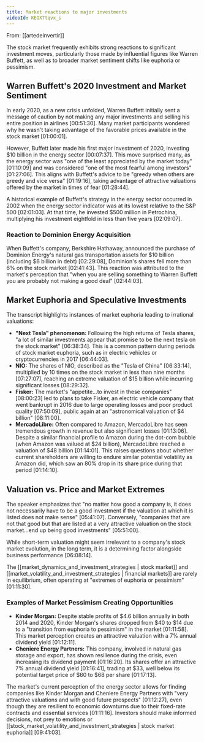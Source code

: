 ```yaml
---
title: Market reactions to major investments
videoId: KEOX7tqvx_s
---
```


From: [[artedeinvertir]] <br/> 

The stock market frequently exhibits strong reactions to significant investment moves, particularly those made by influential figures like Warren Buffett, as well as to broader market sentiment shifts like euphoria or pessimism.

## Warren Buffett's 2020 Investment and Market Sentiment

In early 2020, as a new crisis unfolded, Warren Buffett initially sent a message of caution by not making any major investments and selling his entire position in airlines <a class="yt-timestamp" data-t="00:51:30">[00:51:30]</a>. Many market participants wondered why he wasn't taking advantage of the favorable prices available in the stock market <a class="yt-timestamp" data-t="01:00:01">[01:00:01]</a>.

However, Buffett later made his first major investment of 2020, investing $10 billion in the energy sector <a class="yt-timestamp" data-t="00:07:37">[00:07:37]</a>. This move surprised many, as the energy sector was "one of the least appreciated by the market today" <a class="yt-timestamp" data-t="01:10:09">[01:10:09]</a> and was considered "one of the most fearful among investors" <a class="yt-timestamp" data-t="01:27:06">[01:27:06]</a>. This aligns with Buffett's advice to be "greedy when others are greedy and vice versa" <a class="yt-timestamp" data-t="01:19:16">[01:19:16]</a>, taking advantage of attractive valuations offered by the market in times of fear <a class="yt-timestamp" data-t="01:28:44">[01:28:44]</a>.

A historical example of Buffett's strategy in the energy sector occurred in 2002 when the energy sector indicator was at its lowest relative to the S&P 500 <a class="yt-timestamp" data-t="02:01:03">[02:01:03]</a>. At that time, he invested $500 million in Petrochina, multiplying his investment eightfold in less than five years <a class="yt-timestamp" data-t="02:09:07">[02:09:07]</a>.

### Reaction to Dominion Energy Acquisition
When Buffett's company, Berkshire Hathaway, announced the purchase of Dominion Energy's natural gas transportation assets for $10 billion (including $6 billion in debt) <a class="yt-timestamp" data-t="02:29:08">[02:29:08]</a>, Dominion's shares fell more than 6% on the stock market <a class="yt-timestamp" data-t="02:41:43">[02:41:43]</a>. This reaction was attributed to the market's perception that "when you are selling something to Warren Buffett you are probably not making a good deal" <a class="yt-timestamp" data-t="02:44:03">[02:44:03]</a>.

## Market Euphoria and Speculative Investments

The transcript highlights instances of market euphoria leading to irrational valuations:

*   **"Next Tesla" phenomenon:** Following the high returns of Tesla shares, "a lot of similar investments appear that promise to be the next tesla on the stock market" <a class="yt-timestamp" data-t="06:38:34">[06:38:34]</a>. This is a common pattern during periods of stock market euphoria, such as in electric vehicles or cryptocurrencies in 2017 <a class="yt-timestamp" data-t="06:44:03">[06:44:03]</a>.
*   **NIO:** The shares of NIO, described as the "Tesla of China" <a class="yt-timestamp" data-t="06:33:14">[06:33:14]</a>, multiplied by 10 times on the stock market in less than nine months <a class="yt-timestamp" data-t="07:27:07">[07:27:07]</a>, reaching an extreme valuation of $15 billion while incurring significant losses <a class="yt-timestamp" data-t="08:29:32">[08:29:32]</a>.
*   **Fisker:** The market's "appetite...to invest in these companies" <a class="yt-timestamp" data-t="08:00:23">[08:00:23]</a> led to plans to take Fisker, an electric vehicle company that went bankrupt in 2016 due to large operating losses and poor product quality <a class="yt-timestamp" data-t="07:50:09">[07:50:09]</a>, public again at an "astronomical valuation of $4 billion" <a class="yt-timestamp" data-t="08:11:00">[08:11:00]</a>.
*   **MercadoLibre:** Often compared to Amazon, MercadoLibre has seen tremendous growth in revenue but also significant losses <a class="yt-timestamp" data-t="01:13:06">[01:13:06]</a>. Despite a similar financial profile to Amazon during the dot-com bubble (when Amazon was valued at $24 billion), MercadoLibre reached a valuation of $48 billion <a class="yt-timestamp" data-t="01:14:01">[01:14:01]</a>. This raises questions about whether current shareholders are willing to endure similar potential volatility as Amazon did, which saw an 80% drop in its share price during that period <a class="yt-timestamp" data-t="01:14:10">[01:14:10]</a>.

## Valuation vs. Price and Market Extremes

The speaker emphasizes that "no matter how good a company is, it does not necessarily have to be a good investment if the valuation at which it is listed does not make sense" <a class="yt-timestamp" data-t="05:41:07">[05:41:07]</a>. Conversely, "companies that are not that good but that are listed at a very attractive valuation on the stock market...end up being good investments" <a class="yt-timestamp" data-t="05:51:00">[05:51:00]</a>.

While short-term valuation might seem irrelevant to a company's stock market evolution, in the long term, it is a determining factor alongside business performance <a class="yt-timestamp" data-t="06:08:14">[06:08:14]</a>.

The [[market_dynamics_and_investment_strategies | stock market]] and [[market_volatility_and_investment_strategies | financial markets]] are rarely in equilibrium, often operating at "extremes of euphoria or pessimism" <a class="yt-timestamp" data-t="01:11:30">[01:11:30]</a>.

### Examples of Market Pessimism Creating Opportunities
*   **Kinder Morgan:** Despite stable profits of $4.6 billion annually in both 2014 and 2020, Kinder Morgan's shares dropped from $40 to $14 due to a "transition from euphoria to pessimism" in the market <a class="yt-timestamp" data-t="01:11:58">[01:11:58]</a>. This market perception creates an attractive valuation with a 7% annual dividend yield <a class="yt-timestamp" data-t="01:12:11">[01:12:11]</a>.
*   **Cheniere Energy Partners:** This company, involved in natural gas storage and export, has shown resilience during the crisis, even increasing its dividend payment <a class="yt-timestamp" data-t="01:16:20">[01:16:20]</a>. Its shares offer an attractive 7% annual dividend yield <a class="yt-timestamp" data-t="01:16:41">[01:16:41]</a>, trading at $33, well below its potential target price of $60 to $68 per share <a class="yt-timestamp" data-t="01:17:13">[01:17:13]</a>.

The market's current perception of the energy sector allows for finding companies like Kinder Morgan and Cheniere Energy Partners with "very attractive valuations and with good future prospects" <a class="yt-timestamp" data-t="01:12:27">[01:12:27]</a>, even though they are resilient to economic downturns due to their fixed-rate contracts and essential services <a class="yt-timestamp" data-t="01:11:16">[01:11:16]</a>. Investors should make informed decisions, not prey to emotions or [[stock_market_volatility_and_investment_strategies | stock market euphoria]] <a class="yt-timestamp" data-t="09:41:03">[09:41:03]</a>.